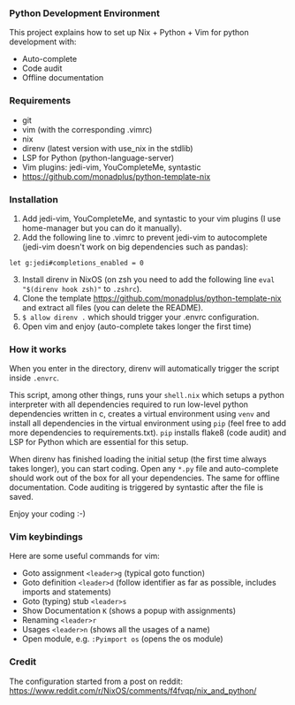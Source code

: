### Python Development Environment

This project explains how to set up Nix + Python + Vim for python development with:

- Auto-complete
- Code audit
- Offline documentation

### Requirements

- git
- vim (with the corresponding .vimrc)
- nix
- direnv (latest version with use_nix in the stdlib)
- LSP for Python (python-language-server)
- Vim plugins: jedi-vim, YouCompleteMe, syntastic
- https://github.com/monadplus/python-template-nix


### Installation

1. Add jedi-vim, YouCompleteMe, and syntastic to your vim plugins (I use home-manager but you can do it manually).
2. Add the following line to .vimrc to prevent jedi-vim to autocomplete (jedi-vim doesn't work on big dependencies such as pandas):

```
let g:jedi#completions_enabled = 0
```

3. Install direnv in NixOS (on zsh you need to add the following line `eval "$(direnv hook zsh)"` to `.zshrc`).
4. Clone the template https://github.com/monadplus/python-template-nix and extract all files (you can delete the README).
5. `$ allow direnv .` which should trigger your .envrc configuration.
6. Open vim and enjoy (auto-complete takes longer the first time)

### How it works

When you enter in the directory, direnv will automatically trigger the script inside `.envrc`.

This script, among other things, runs your `shell.nix` which setups a python interpreter with all dependencies required to run low-level python dependencies written in c, creates a virtual environment using `venv` and install all dependencies in the virtual environment using `pip` (feel free to add more dependencies to requirements.txt). `pip` installs flake8 (code audit) and LSP for Python which are essential for this setup.

When direnv has finished loading the initial setup (the first time always takes longer), you can start coding. Open any `*.py` file and auto-complete should work out of the box for all your dependencies. The same for offline documentation. Code auditing is triggered by syntastic after the file is saved.

Enjoy your coding :-)

### Vim keybindings

Here are some useful commands for vim:

- Goto assignment `<leader>g` (typical goto function)
- Goto definition `<leader>d` (follow identifier as far as possible, includes imports and statements)
- Goto (typing) stub `<leader>s`
- Show Documentation `K` (shows a popup with assignments)
- Renaming `<leader>r`
- Usages `<leader>n` (shows all the usages of a name)
- Open module, e.g. `:Pyimport os` (opens the os module)

### Credit

The configuration started from a post on reddit: https://www.reddit.com/r/NixOS/comments/f4fvqp/nix_and_python/
